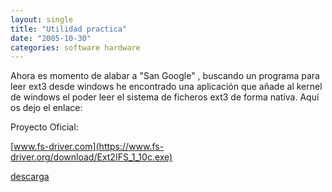 ```yaml
---
layout: single
title: "Utilidad practica"
date: "2005-10-30"
categories: software hardware
---
```


Ahora es momento de alabar a "San Google" , buscando un programa para leer ext3 desde windows he encontrado una aplicación que añade al kernel de windows el poder leer el sistema de ficheros ext3 de forma nativa. Aquí os dejo el enlace:

Proyecto Oficial:

[www.fs-driver.com](https://www.fs-driver.org/download/Ext2IFS_1_10c.exe)

[descarga](https://www.fs-driver.org/download/Ext2IFS_1_10c.exe)[](https://www.fs-driver.org/download/Ext2IFS_1_10a.exe)
